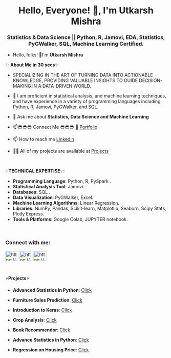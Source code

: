 <h1 align="center">Hello, Everyone! 👋, I'm Utkarsh Mishra</h1>
<h3 align="center">Statistics & Data Science || Python, R, Jamovi, EDA, Statistics, PyGWalker, SQL, Machine Learning Certified.</h3>


 
- Hello, folks! 👋I'm **Utkarsh Mishra**

✨ **About Me in 30 secs**✨

- SPECIALIZING IN THE ART OF TURNING DATA INTO ACTIONABLE KNOWLEDGE, PROVIDING VALUABLE INSIGHTS TO GUIDE DECISION-MAKING IN A DATA-DRIVEN WORLD.

- 👀  I am proficient in statistical analysis, and machine learning techniques, and have experience in a variety of programming languages including Python, R, Jamovi, PyGWalker, and SQL.

- 💬 Ask me about **Statistics, Data Science and Machine Learning**

- 📫😎😎😎 Connect Me 😎😎😎 👀 [Portfolio](https://utkarshmishra2k2.github.io/UtkarshMishra.github.io/)

- 📫 How to reach me [Linkedin](https://www.linkedin.com/in/utkarsh-mishra-1aa340227)

- 👨‍💻 All of my projects are available at [Projects](https://github.com/Utkarshmishra2k2)


 
<p>&nbsp;</p>


💡**TECHNICAL EXPERTISE**💡:

-  **Programming Language**: Python, R, PySpark .
-  **Statistical Analysis Tool**: Jamovi.
-  **Databases**: SQL . 
-  **Data Visualization**: PyGWalker, Excel.
-  **Machine Learning Algorithms**: Linear Regression.
-  **Libraries**: NumPy, Pandas, Scikit-learn, Matplotlib, Seaborn, Scipy Stats, Plotly Express.
-  **Tools & Platforms**: Google Colab, JUPYTER notebook.


 
<p>&nbsp;</p>


<h3 align="left">Connect with me:</h3>
<p align="left">
<a href="https://www.linkedin.com/in/utkarsh-mishra-1aa340227" target="blank"><img align="center" src="https://raw.githubusercontent.com/rahuldkjain/github-profile-readme-generator/master/src/images/icons/Social/linked-in-alt.svg" alt="https://www.linkedin.com/in/utkarsh-mishra-1aa340227" height="30" width="40" /></a>
<a href="https://www.kaggle.com/utkarshmishra2k2" target="blank"><img align="center" src="https://raw.githubusercontent.com/rahuldkjain/github-profile-readme-generator/master/src/images/icons/Social/kaggle.svg" alt="https://www.kaggle.com/utkarshmishra2k2" height="30" width="40" /></a>
<a href="https://www.hackerrank.com/utkarshmishra2k2" target="blank"><img align="center" src="https://raw.githubusercontent.com/rahuldkjain/github-profile-readme-generator/master/src/images/icons/Social/hackerrank.svg" alt="https://www.hackerrank.com/utkarshmishra2k2" height="30" width="40" /></a>
</p>
<p>&nbsp;</p>



⚡**Projects**⚡

-  **Advanced Statistics in Python**: [Click](https://github.com/Utkarshmishra2k2/Advance-Statistics-in-Python)

-  **Furniture Sales Prediction**: [Click](https://github.com/Utkarshmishra2k2/Furniture-Sales-Prediction)

-  **Introduction to Keras**: [Click](https://github.com/Utkarshmishra2k2/Keras)
  
-  **Crop Analysis**: [Click](https://github.com/Utkarshmishra2k2/Crop-Analysis)

-  **Book Recommendor**: [Click](https://github.com/Utkarshmishra2k2/Book-Recommender)

-  **Advance Statistics in Python**: [Click](https://github.com/Utkarshmishra2k2/Advance-Statistics-in-Python)

-  **Regression on Housing Price**: [Click](https://github.com/Utkarshmishra2k2/Regression-On-House-Pricing-)
                                                                                                                    
 
<p>&nbsp;</p>
